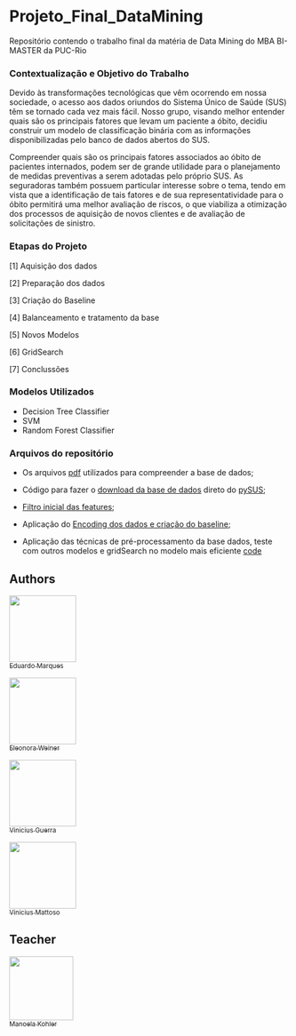 # Projeto_Final_DataMining
Repositório contendo o trabalho final da matéria de Data Mining do MBA BI-MASTER da PUC-Rio

### Contextualização e Objetivo do Trabalho

Devido às transformações tecnológicas que vêm ocorrendo em nossa sociedade, o acesso aos dados oriundos do Sistema Único de Saúde (SUS) têm se tornado cada vez mais fácil. Nosso grupo, visando melhor entender quais são os principais fatores que levam um paciente a óbito, decidiu construir um modelo de classificação binária com as informações disponibilizadas pelo banco de dados abertos do SUS.

Compreender quais são os principais fatores associados ao óbito de pacientes internados, podem ser de grande utilidade para o planejamento de medidas preventivas a serem adotadas pelo próprio SUS. As seguradoras também possuem particular interesse sobre o tema, tendo em vista que a identificação de tais fatores e de sua representatividade para o óbito permitirá uma melhor avaliação de riscos, o que viabiliza a otimização dos processos de aquisição de novos clientes e de avaliação de solicitações de sinistro.

### Etapas do Projeto

  [1] Aquisição dos dados

  [2] Preparação dos dados

  [3] Criação do Baseline

  [4] Balanceamento e tratamento da base

  [5] Novos Modelos

  [6] GridSearch

  [7] Conclussões

### Modelos Utilizados

* Decision Tree Classifier 
* SVM
* Random Forest Classifier


### Arquivos do repositório

* Os arquivos [pdf](https://github.com/vinicius-mattoso/Projeto_Final_DataMining/tree/main/Material_pdf_consulta_especialista) utilizados para compreender a base de dados;

* Código para fazer o [download da base de dados](https://github.com/vinicius-mattoso/Projeto_Final_DataMining/blob/main/Feature_clean_pySUS_RJ_2019.ipynb) direto do [pySUS](https://pypi.org/project/PySUS/);

* [Filtro inicial das features](https://github.com/vinicius-mattoso/Projeto_Final_DataMining/blob/main/Feature_clean_pySUS_RJ_2019.ipynb);

* Aplicação do [Encoding dos dados e criação do baseline](https://github.com/vinicius-mattoso/Projeto_Final_DataMining/blob/main/BASELINE_Decision_tree.ipynb);

* Aplicação das técnicas de pré-processamento da base dados, teste com outros modelos e gridSearch no modelo mais eficiente [code](https://github.com/vinicius-mattoso/Projeto_Final_DataMining/blob/main/Oversampling.ipynb)








## Authors
[<img src="https://user-images.githubusercontent.com/74414640/177011837-f528bdd2-4638-4b68-97ec-b22d5f783849.png" width=120><br><sub>Eduardo Marques</sub>](https://www.linkedin.com/in/eduardo-marques-67724a219/)


[<img src="https://user-images.githubusercontent.com/74414640/177011929-66b8da5e-7623-431e-9473-c7bac684293d.png" width=120><br><sub>Eleonora Weiner</sub>](https://www.linkedin.com/in/eleonoracw/)

[<img src="https://user-images.githubusercontent.com/74414640/177012036-3ee7f72b-dbc3-4f86-8e0d-14c4d5e79395.png" width=120><br><sub>Vinicius Guerra</sub>](https://www.linkedin.com/in/vin%C3%ADcius-guerra-msc-cert-cii-74691778/)

[<img src="https://user-images.githubusercontent.com/74414640/167328751-8cdcac06-b869-42be-82fc-893913abbd21.png" width=120><br><sub>Vinicius Mattoso</sub>](https://www.linkedin.com/in/vinicius-mattoso/)

## Teacher
[<img src="https://user-images.githubusercontent.com/74414640/167327273-69e5e289-456a-40ee-bb37-2bd1fd699538.jpg" width=115><br><sub> Manoela Kohler </sub>](https://www.linkedin.com/in/manoelakohler/)


